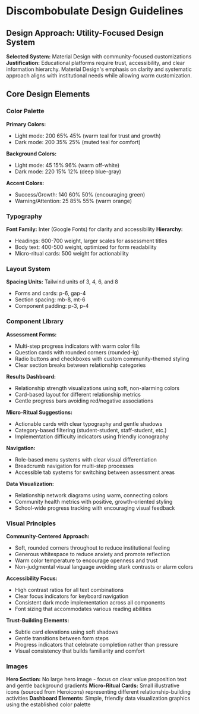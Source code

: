 # Discombobulate Design Guidelines

## Design Approach: Utility-Focused Design System
**Selected System:** Material Design with community-focused customizations
**Justification:** Educational platforms require trust, accessibility, and clear information hierarchy. Material Design's emphasis on clarity and systematic approach aligns with institutional needs while allowing warm customization.

## Core Design Elements

### Color Palette
**Primary Colors:**
- Light mode: 200 65% 45% (warm teal for trust and growth)
- Dark mode: 200 35% 25% (muted teal for comfort)

**Background Colors:**
- Light mode: 45 15% 96% (warm off-white)
- Dark mode: 220 15% 12% (deep blue-gray)

**Accent Colors:**
- Success/Growth: 140 60% 50% (encouraging green)
- Warning/Attention: 25 85% 55% (warm orange)

### Typography
**Font Family:** Inter (Google Fonts) for clarity and accessibility
**Hierarchy:**
- Headings: 600-700 weight, larger scales for assessment titles
- Body text: 400-500 weight, optimized for form readability
- Micro-ritual cards: 500 weight for actionability

### Layout System
**Spacing Units:** Tailwind units of 3, 4, 6, and 8
- Forms and cards: p-6, gap-4
- Section spacing: mb-8, mt-6
- Component padding: p-3, p-4

### Component Library

**Assessment Forms:**
- Multi-step progress indicators with warm color fills
- Question cards with rounded corners (rounded-lg)
- Radio buttons and checkboxes with custom community-themed styling
- Clear section breaks between relationship categories

**Results Dashboard:**
- Relationship strength visualizations using soft, non-alarming colors
- Card-based layout for different relationship metrics
- Gentle progress bars avoiding red/negative associations

**Micro-Ritual Suggestions:**
- Actionable cards with clear typography and gentle shadows
- Category-based filtering (student-student, staff-student, etc.)
- Implementation difficulty indicators using friendly iconography

**Navigation:**
- Role-based menu systems with clear visual differentiation
- Breadcrumb navigation for multi-step processes
- Accessible tab systems for switching between assessment areas

**Data Visualization:**
- Relationship network diagrams using warm, connecting colors
- Community health metrics with positive, growth-oriented styling
- School-wide progress tracking with encouraging visual feedback

### Visual Principles
**Community-Centered Approach:**
- Soft, rounded corners throughout to reduce institutional feeling
- Generous whitespace to reduce anxiety and promote reflection
- Warm color temperature to encourage openness and trust
- Non-judgmental visual language avoiding stark contrasts or alarm colors

**Accessibility Focus:**
- High contrast ratios for all text combinations
- Clear focus indicators for keyboard navigation
- Consistent dark mode implementation across all components
- Font sizing that accommodates various reading abilities

**Trust-Building Elements:**
- Subtle card elevations using soft shadows
- Gentle transitions between form steps
- Progress indicators that celebrate completion rather than pressure
- Visual consistency that builds familiarity and comfort

### Images
**Hero Section:** No large hero image - focus on clear value proposition text and gentle background gradients
**Micro-Ritual Cards:** Small illustrative icons (sourced from Heroicons) representing different relationship-building activities
**Dashboard Elements:** Simple, friendly data visualization graphics using the established color palette